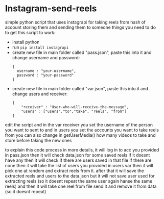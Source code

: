# Instagram-send-reels
simple python script that uses instagrapi for taking reels from hash of account storing them and sending them to someone
things you need to do to get this script to work:
- install python
- run ```pip install instagrapi```
- create new file in main folder called "pass.json", paste this into it and change username and password:
  ```
  {
    username : "your-username",
    password : "your-password"
  }
  ```
- create new file in main folder called "var.json", paste this into it and change users and receiver:
  ```
  {
      "receiver" : "User-who-will-receive-the-message",
      "users" : ["users","to","take", "reels", "from"]
  }
  ```

edit the script and in the var receiver you set the username of the person you want to sent to and in users you set the accounts you want to take reels from
you can also change in getUserMedia() how many videos to take and store before taking the new ones

to explain this code process in more details, it will log in to acc you provided in pass.json then it will check data.json for some saved reels if it doesnt have any then it will check if there are users saved in that file if there are none then it will take the list of users you provided in users var then it will pick one at random and extract reels from it. after that it will save the extracted reels and users to the data.json but it will not save user used for extracting reels (so it doesnt repeat the same user again hanse the same reels) and then it will take one reel from file send it and remove it from data (so it doesnt repeat)
